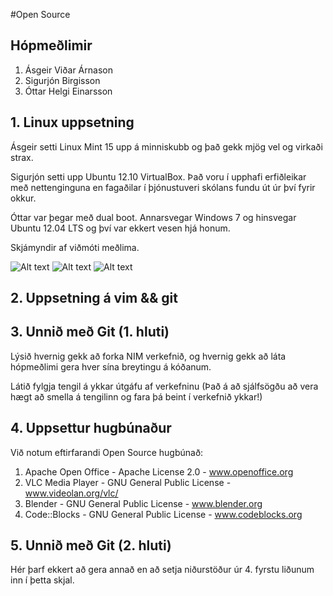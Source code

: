 #Open Source

## Hópmeðlimir

1. Ásgeir Viðar Árnason
2. Sigurjón Birgisson
3. Óttar Helgi Einarsson

## 1. Linux uppsetning

Ásgeir setti Linux Mint 15 upp á minniskubb og það gekk mjög vel og virkaði strax.

Sigurjón setti upp Ubuntu 12.10 VirtualBox. Það voru í upphafi erfiðleikar með nettenginguna en fagaðilar í þjónustuveri skólans fundu út úr því fyrir okkur.

Óttar var þegar með dual boot. Annarsvegar Windows 7 og hinsvegar Ubuntu 12.04 LTS og því var ekkert vesen hjá honum.

Skjámyndir af viðmóti meðlima.

![Alt text](http://i.imgur.com/gJEWQWZ.png)
![Alt text](http://i.imgur.com/kZTmmBN.png)
![Alt text](http://i.imgur.com/A3bwgW2.png)

## 2. Uppsetning á vim && git



## 3. Unnið með Git (1. hluti)

Lýsið hvernig gekk að forka NIM verkefnið, og hvernig gekk að láta hópmeðlimi gera hver sína breytingu á kóðanum.

Látið fylgja tengil á ykkar útgáfu af verkefninu (Það á að sjálfsögðu að vera hægt að smella á tengilinn og fara þá beint í verkefnið ykkar!)

## 4. Uppsettur hugbúnaður

Við notum eftirfarandi Open Source hugbúnað:


1. Apache Open Office - Apache License 2.0 - www.openoffice.org
2. VLC Media Player - GNU General Public License - www.videolan.org/vlc/
3. Blender - GNU General Public License - www.blender.org
4. Code::Blocks - GNU General Public License - www.codeblocks.org
 

## 5. Unnið með Git (2. hluti)

Hér þarf ekkert að gera annað en að setja niðurstöður úr 4. fyrstu liðunum inn í þetta skjal.
